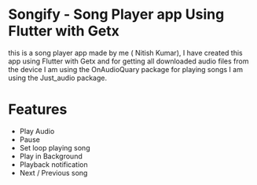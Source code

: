 # Songify - Song Player app Using Flutter with Getx

this is a song player app made by me ( Nitish Kumar), I have created this app using Flutter with Getx and for getting all downloaded audio files from the device I am using the OnAudioQuary package for playing songs I am using the Just_audio package.

# Features 
* Play Audio
* Pause
* Set loop playing song
* Play in Background
* Playback notification
* Next / Previous song
